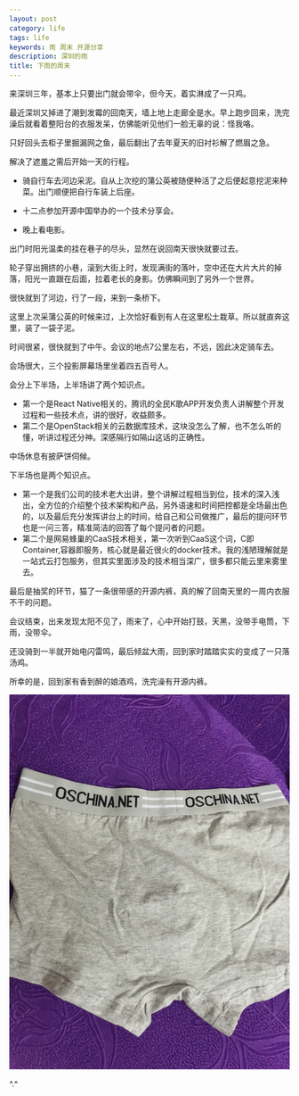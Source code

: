 ```yaml
---
layout: post
category: life
tags: life
keywords: 雨 周末 开源分享
description: 深圳的雨
title: 下雨的周末
---
```


来深圳三年，基本上只要出门就会带伞，但今天，着实淋成了一只鸡。

最近深圳又掉进了潮到发霉的回南天，墙上地上走廊全是水。早上跑步回来，洗完澡后就看着整阳台的衣服发呆，仿佛能听见他们一脸无辜的说：怪我咯。

只好回头去柜子里掘漏网之鱼，最后翻出了去年夏天的旧衬衫解了燃眉之急。

解决了遮羞之需后开始一天的行程。

* 骑自行车去河边采泥。自从上次挖的蒲公英被随便种活了之后便起意挖泥来种菜。出门顺便把自行车装上后座。

* 十二点参加开源中国举办的一个技术分享会。

* 晚上看电影。

出门时阳光温柔的挂在巷子的尽头，显然在说回南天很快就要过去。

轮子穿出拥挤的小巷，滚到大街上时，发现满街的落叶，空中还在大片大片的掉落，阳光一直跟在后面，拉着老长的身影。仿佛瞬间到了另外一个世界。

很快就到了河边，行了一段，来到一条桥下。

这里上次采蒲公英的时候来过，上次恰好看到有人在这里松土栽草。所以就直奔这里，装了一袋子泥。

时间很紧，很快就到了中午。会议的地点7公里左右，不远，因此决定骑车去。

会场很大，三个投影屏幕场里坐着四五百号人。

会分上下半场，上半场讲了两个知识点。

* 第一个是React Native相关的，腾讯的全民K歌APP开发负责人讲解整个开发过程和一些技术点，讲的很好，收益颇多。
* 第二个是OpenStack相关的云数据库技术，这块没怎么了解，也不怎么听的懂，听讲过程还分神。深感隔行如隔山这话的正确性。

中场休息有披萨饼伺候。

下半场也是两个知识点。

* 第一个是我们公司的技术老大出讲，整个讲解过程相当到位，技术的深入浅出，全方位的介绍整个技术架构和产品，另外语速和时间把控都是全场最出色的，以及最后充分发挥讲台上的时间，给自己和公司做推广，最后的提问环节也是一问三答，精准简洁的回答了每个提问者的问题。
* 第二个是网易蜂巢的CaaS技术相关，第一次听到CaaS这个词，C即Container,容器即服务，核心就是最近很火的docker技术。我的浅陋理解就是一站式云打包服务，但其实里面涉及的技术相当深广，很多都只能云里来雾里去。

最后是抽奖的环节，猫了一条很带感的开源内裤，真的解了回南天里的一周内衣服不干的问题。

会议结束，出来发现太阳不见了，雨来了，心中开始打鼓，天黑，没带手电筒，下雨，没带伞。

还没骑到一半就开始电闪雷鸣，最后倾盆大雨，回到家时踏踏实实的变成了一只落汤鸡。

所幸的是，回到家有香到醉的娘酒鸡，洗完澡有开源内裤。

![img](/images/oschina_brief.JPG)

^.^




